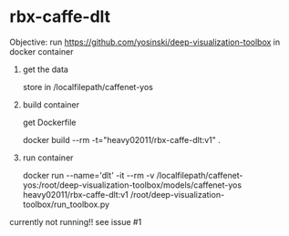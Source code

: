 # rbx-caffe-dlt

Objective: run https://github.com/yosinski/deep-visualization-toolbox in docker container

1. get the data

	store in /localfilepath/caffenet-yos

2. build container
	
	get Dockerfile
	
	docker build --rm -t="heavy02011/rbx-caffe-dlt:v1" .

3. run container
	
	docker run --name='dlt' -it --rm -v /localfilepath/caffenet-yos:/root/deep-visualization-toolbox/models/caffenet-yos heavy02011/rbx-caffe-dlt:v1 /root/deep-visualization-toolbox/run_toolbox.py

currently not running!!
see issue #1

